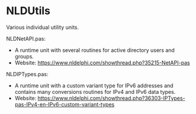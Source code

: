 # NLDUtils
Various individual utility units.

NLDNetAPI.pas:
- A runtime unit with several routines for active directory users and groups.
- Website: https://www.nldelphi.com/showthread.php?35215-NetAPI-pas

NLDIPTypes.pas:
- A runtime unit with a custom variant type for IPv6 addresses and contains many conversions routines for IPv4 and IPv6 data types.
- Website: https://www.nldelphi.com/showthread.php?36303-IPTypes-pas-IPv4-en-IPv6-custom-variant-types
